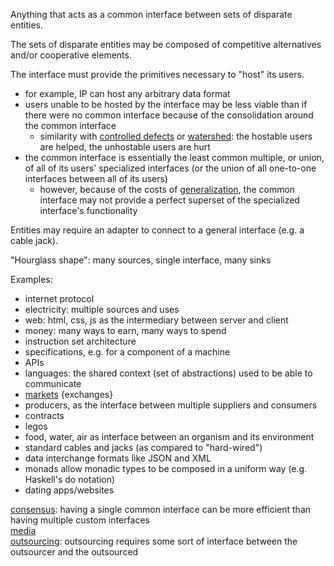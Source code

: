 Anything that acts as a common interface between sets of disparate entities.

The sets of disparate entities may be composed of competitive alternatives and/or cooperative elements.

The interface must provide the primitives necessary to "host" its users.
- for example, IP can host any arbitrary data format
- users unable to be hosted by the interface may be less viable than if there were no common interface because of the consolidation around the common interface
	- similarity with [controlled defects](Controlled%20defects.md) or [watershed](Watershed.md): the hostable users are helped, the unhostable users are hurt
- the common interface is essentially the least common multiple, or union, of all of its users' specialized interfaces (or the union of all one-to-one interfaces between all of its users)
	- however, because of the costs of [generalization](Abstraction.md#generalization), the common interface may not provide a perfect superset of the specialized interface's functionality

Entities may require an adapter to connect to a general interface (e.g. a cable jack).

"Hourglass shape": many sources, single interface, many sinks

Examples:
- internet protocol
- electricity: multiple sources and uses
- web: html, css, js as the intermediary between server and client
- money: many ways to earn, many ways to spend
- instruction set architecture
- specifications, e.g. for a component of a machine
- APIs
- languages: the shared context (set of abstractions) used to be able to communicate
- [markets](Markets.md) {exchanges}
- producers, as the interface between multiple suppliers and consumers
- contracts
- legos
- food, water, air as interface between an organism and its environment
- standard cables and jacks (as compared to "hard-wired")
- data interchange formats like JSON and XML
- monads allow monadic types to be composed in a uniform way (e.g. Haskell's do notation)
- dating apps/websites

[consensus](Diversity.md#consensus): having a single common interface can be more efficient than having multiple custom interfaces\
[media](Media.md)\
[outsourcing](Outsourcing.md): outsourcing requires some sort of interface between the outsourcer and the outsourced
